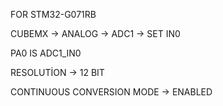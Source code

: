 FOR STM32-G071RB


CUBEMX -> ANALOG -> ADC1 -> SET IN0

PA0 IS ADC1_IN0

RESOLUTİON -> 12 BIT

CONTINUOUS CONVERSION MODE -> ENABLED 

